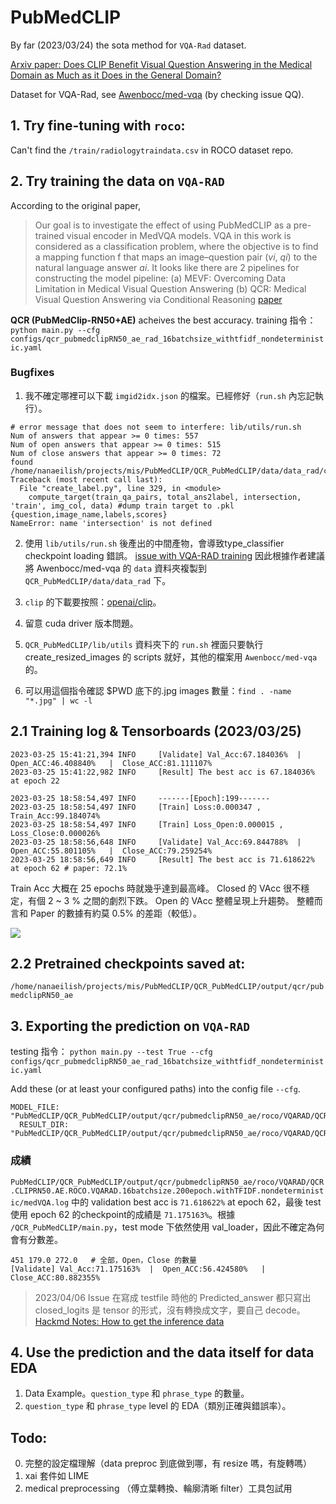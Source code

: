 
# PubMedCLIP
By far (2023/03/24) the sota method for `VQA-Rad` dataset.

[Arxiv paper: Does CLIP Benefit Visual Question Answering in the
Medical Domain as Much as it Does in the General Domain?](https://arxiv.org/pdf/2112.13906.pdf)

Dataset for VQA-Rad, see [Awenbocc/med-vqa](https://github.com/Awenbocc/med-vqa) (by checking issue QQ).
## 1. Try fine-tuning with `roco`:

Can't find the `/train/radiologytraindata.csv` in ROCO dataset repo.


## 2. Try training the data on `VQA-RAD`


According to the original paper,
> Our goal is to investigate the effect of using PubMedCLIP as a pre-trained visual encoder in MedVQA models. VQA in
this work is considered as a classification problem, where the objective is to find a mapping function f that maps an
image–question pair ($vi$, $qi$) to the natural language answer $ai$.
It looks like there are 2 pipelines for constructing the model pipeline:
    (a) MEVF: Overcoming Data Limitation in Medical Visual Question Answering
    (b) QCR: Medical Visual Question Answering via Conditional Reasoning [paper](https://dl.acm.org/doi/abs/10.1145/3394171.3413761?casa_token=E_IrwKfXPEMAAAAA:IC1Epmj0HbdWYzZWUfPpjbBJuMuL-iTdGbe1kVr5UQ4iVvfTgN_mgDBBEjyhqNBzRanKKlzyVQ)

**QCR (PubMedClip-RN50+AE)** acheives the  best accuracy.
training 指令：
`python main.py --cfg configs/qcr_pubmedclipRN50_ae_rad_16batchsize_withtfidf_nondeterministic.yaml`

### Bugfixes
1. 我不確定哪裡可以下載 `imgid2idx.json` 的檔案。已經修好（`run.sh` 內忘記執行）。
```
# error message that does not seem to interfere: lib/utils/run.sh
Num of answers that appear >= 0 times: 557
Num of open answers that appear >= 0 times: 515
Num of close answers that appear >= 0 times: 72
found /home/nanaeilish/projects/mis/PubMedCLIP/QCR_PubMedCLIP/data/data_rad/cache/trainval_ans2label.pkl
Traceback (most recent call last):
  File "create_label.py", line 329, in <module>
    compute_target(train_qa_pairs, total_ans2label, intersection, 'train', img_col, data) #dump train target to .pkl {question,image_name,labels,scores}
NameError: name 'intersection' is not defined
```
2. 使用 `lib/utils/run.sh` 後產出的中間產物，會導致type_classifier checkpoint loading 錯誤。
[issue with VQA-RAD training](https://github.com/sarahESL/PubMedCLIP/issues/9)
因此根據作者建議將 Awenbocc/med-vqa 的 `data` 資料夾複製到 `QCR_PubMedCLIP/data/data_rad` 下。

3. `clip` 的下載要按照：[openai/clip](https://github.com/openai/CLIP#usage)。
4. 留意 cuda driver 版本問題。
5. `QCR_PubMedCLIP/lib/utils` 資料夾下的 `run.sh` 裡面只要執行 create_resized_images 的 scripts 就好，其他的檔案用 `Awenbocc/med-vqa` 的。
6. 可以用這個指令確認 $PWD 底下的.jpg images 數量：`find . -name "*.jpg" | wc -l`

## 2.1 Training log & Tensorboards (2023/03/25)

```
2023-03-25 15:41:21,394 INFO     [Validate] Val_Acc:67.184036%  |  Open_ACC:46.408840%   |  Close_ACC:81.111107%
2023-03-25 15:41:22,982 INFO     [Result] The best acc is 67.184036% at epoch 22

2023-03-25 18:58:54,497 INFO     -------[Epoch]:199-------
2023-03-25 18:58:54,497 INFO     [Train] Loss:0.000347 , Train_Acc:99.184074%
2023-03-25 18:58:54,497 INFO     [Train] Loss_Open:0.000015 , Loss_Close:0.000026%
2023-03-25 18:58:56,648 INFO     [Validate] Val_Acc:69.844788%  |  Open_ACC:55.801105%   |  Close_ACC:79.259254%
2023-03-25 18:58:56,649 INFO     [Result] The best acc is 71.618622% at epoch 62 # paper: 72.1%
```
Train Acc 大概在 25 epochs 時就幾乎達到最高峰。
Closed 的 VAcc 很不穩定，有個 2 ~ 3 % 之間的劇烈下跌。
Open 的 VAcc 整體呈現上升趨勢。
整體而言和 Paper 的數據有約莫 0.5% 的差距（較低）。

![](QCR_PubMedCLIP/output/qcr/pubmedclipRN50_ae/roco/VQARAD/QCR.CLIPRN50.AE.ROCO.VQARAD.16batchsize.200epoch.withTFIDF.nondeterministic/imgs/2023_0405_訓練結果tensorboard.png)

## 2.2 Pretrained checkpoints saved at:
`/home/nanaeilish/projects/mis/PubMedCLIP/QCR_PubMedCLIP/output/qcr/pubmedclipRN50_ae`
## 3. Exporting the prediction on `VQA-RAD`

testing 指令：
`python main.py --test True --cfg configs/qcr_pubmedclipRN50_ae_rad_16batchsize_withtfidf_nondeterministic.yaml`

Add these (or at least your configured paths) into the config file `--cfg`.

```
MODEL_FILE: "PubMedCLIP/QCR_PubMedCLIP/output/qcr/pubmedclipRN50_ae/roco/VQARAD/QCR.CLIPRN50.AE.ROCO.VQARAD.16batchsize.200epoch.withTFIDF.nondeterministic/62_best.pth"
  RESULT_DIR: "PubMedCLIP/QCR_PubMedCLIP/output/qcr/pubmedclipRN50_ae/roco/VQARAD/QCR.CLIPRN50.AE.ROCO.VQARAD.16batchsize.200epoch.withTFIDF.nondeterministic/results"
```
### 成績
`PubMedCLIP/QCR_PubMedCLIP/output/qcr/pubmedclipRN50_ae/roco/VQARAD/QCR.CLIPRN50.AE.ROCO.VQARAD.16batchsize.200epoch.withTFIDF.nondeterministic/medVQA.log` 中的 validation best acc is `71.618622%` at epoch 62，最後 test 使用 epoch 62 的checkpoint的成績是 `71.175163%`。根據 `/QCR_PubMedCLIP/main.py`，test mode 下依然使用 val_loader，因此不確定為何會有分數差。
```
451 179.0 272.0   # 全部，Open，Close 的數量
[Validate] Val_Acc:71.175163%  |  Open_ACC:56.424580%   |  Close_ACC:80.882355%
```

> 2023/04/06 Issue
在寫成 testfile 時他的 Predicted_answer 都只寫出 closed_logits
是 tensor 的形式，沒有轉換成文字，要自己 decode。[Hackmd Notes: How to get the inference data](https://hackmd.io/@NanaEilish727/pmclip)


## 4. Use the prediction and the data itself for data EDA

1. Data Example。`question_type` 和 `phrase_type` 的數量。
2. `question_type` 和 `phrase_type` level 的 EDA（類別正確與錯誤率）。





## Todo:
0. 完整的設定檔理解（data preproc 到底做到哪，有 resize 嗎，有旋轉嗎）
1. xai 套件如 LIME
2. medical preprocessing （傅立葉轉換、輪廓清晰 filter）工具包試用

